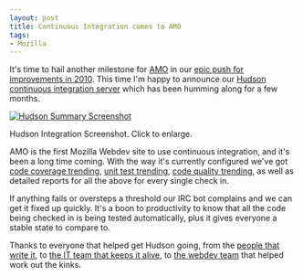 ```yaml
---
layout: post
title: Continuous Integration comes to AMO
tags:
- Mozilla
---
```

<p>It's time to hail another milestone for <a href="https://addons.mozilla.org/">AMO</a> in our <a href="/blog/2009/11/17/amo-development-changes-in-2010/">epic push for improvements in 2010</a>.  This time I'm happy to announce our <a href="https://hudson.mozilla.org/job/preview.addons.mozilla.org/">Hudson continuous integration server</a> which has been humming along for a few months.</p>
<p><a href="/blog/public/img/hudson_screenshot.png"><img src="/blog/public/img/hudson_screenshot_small.png" title="Hudson Summary Screenshot" /></a></p>
<caption>Hudson Integration Screenshot.  Click to enlarge.</caption>
<p>AMO is the first Mozilla Webdev site to use continuous integration, and it's been a long time coming.  With the way it's currently configured we've got <a href="https://hudson.mozilla.org/job/preview.addons.mozilla.org/512/cobertura/?">code coverage trending</a>, <a href="https://hudson.mozilla.org/job/preview.addons.mozilla.org/512/testReport/?">unit test trending</a>, <a href="https://hudson.mozilla.org/job/preview.addons.mozilla.org/512/violations/?">code quality trending</a>, as well as detailed reports for all the above for every single check in.</p>
<p>If anything fails or oversteps a threshold our IRC bot complains and we can get it fixed up quickly.  It's a boon to productivity to know that all the code being checked in is being tested automatically, plus it gives everyone a stable state to compare to.</p>
<p>Thanks to everyone that helped get Hudson going, from the <a href="http://blog.hudson-ci.org/">people that write it</a>, to <a href="http://blog.mozilla.com/it/">the IT team that keeps it alive</a>, to <a href="http://blog.mozilla.com/webdev/">the webdev team</a> that helped work out the kinks.</p>
